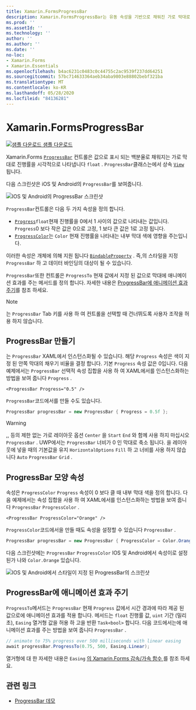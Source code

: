 ```yaml
---
title: Xamarin.FormsProgressBar
description: Xamarin.FormsProgressBar는 유동 속성을 기반으로 채워진 가로 막대로 진행률을 시각적으로 나타내는 컨트롤입니다.
ms.prod: ''
ms.assetId: ''
ms.technology: ''
author: ''
ms.author: ''
ms.date: ''
no-loc:
- Xamarin.Forms
- Xamarin.Essentials
ms.openlocfilehash: b4ac6231c0483c0c44755c2ac9539f237dd64251
ms.sourcegitcommit: 57bc714633364aeb34aba9803e88802bebf321ba
ms.translationtype: MT
ms.contentlocale: ko-KR
ms.lasthandoff: 05/28/2020
ms.locfileid: "84136281"
---
```

# <a name="xamarinforms-progressbar"></a>Xamarin.FormsProgressBar
[![샘플 다운로드](~/media/shared/download.png) 샘플 다운로드](https://docs.microsoft.com/samples/xamarin/xamarin-forms-samples/userinterface-progressbardemos/)

Xamarin.Forms [`ProgressBar`](xref:Xamarin.Forms.ProgressBar) 컨트롤은 값으로 표시 되는 백분율로 채워지는 가로 막대로 진행률을 시각적으로 나타냅니다 `float` . `ProgressBar`클래스는에서 상속 [`View`](xref:Xamarin.Forms.View) 됩니다.

다음 스크린샷은 iOS 및 Android의 `ProgressBar`를 보여줍니다.

![IOS 및 Android의 ProgressBar 스크린샷](progressbar-images/progressbars-default.png "IOS 및 Android의 ProgressBar")

`ProgressBar`컨트롤은 다음 두 가지 속성을 정의 합니다.

* [`Progress`](xref:Xamarin.Forms.ProgressBar.Progress)`float`현재 진행률을 0에서 1 사이의 값으로 나타내는 값입니다. `Progress`0 보다 작은 값은 0으로 고정, 1 보다 큰 값은 1로 고정 됩니다.
* [`ProgressColor`](xref:Xamarin.Forms.ProgressBar.ProgressColor)는 `Color` 현재 진행률을 나타내는 내부 막대 색에 영향을 주는입니다.

이러한 속성은 개체에 의해 지원 됩니다 [`BindableProperty`](xref:Xamarin.Forms.BindableProperty) . 즉,의 스타일을 지정 `ProgressBar` 하 고 데이터 바인딩의 대상이 될 수 있습니다.

`ProgressBar`또한 컨트롤은 `ProgressTo` 현재 값에서 지정 된 값으로 막대에 애니메이션 효과를 주는 메서드를 정의 합니다. 자세한 내용은 [ProgressBar에 애니메이션 효과 주기](#animate-a-progressbar)를 참조 하세요.

> [!NOTE]
> 는 `ProgressBar` Tab 키를 사용 하 여 컨트롤을 선택할 때 건너뛰도록 사용자 조작을 허용 하지 않습니다.

## <a name="create-a-progressbar"></a>ProgressBar 만들기

는 `ProgressBar` XAML에서 인스턴스화될 수 있습니다. 해당 `Progress` 속성은 색이 지정 된 안쪽 막대의 채우기 비율을 결정 합니다. 기본 `Progress` 속성 값은 0입니다. 다음 예제에서는 `ProgressBar` 선택적 속성 집합을 사용 하 여 XAML에서를 인스턴스화하는 방법을 보여 줍니다 `Progress` .

```xaml
<ProgressBar Progress="0.5" />
```

`ProgressBar`코드에서를 만들 수도 있습니다.

```csharp
ProgressBar progressBar = new ProgressBar { Progress = 0.5f };
```

> [!WARNING]
> ,, 등의 제한 없는 가로 레이아웃 옵션 `Center` 을 `Start` `End` 와 함께 사용 하지 마십시오 `ProgressBar` . UWP에서는 `ProgressBar` 너비가 0 인 막대로 축소 됩니다. 을 레이아웃에 넣을 때의 기본값을 유지 `HorizontalOptions` `Fill` 하 고 너비를 사용 하지 않습니다 `Auto` `ProgressBar` `Grid` .

## <a name="progressbar-appearance-properties"></a>ProgressBar 모양 속성

속성은 `ProgressColor` `Progress` 속성이 0 보다 클 때 내부 막대 색을 정의 합니다. 다음 예제에서는 속성 집합을 사용 하 여 XAML에서를 인스턴스화하는 방법을 보여 줍니다 `ProgressBar` `ProgressColor` .

```xaml
<ProgressBar ProgressColor="Orange" />
```

`ProgressColor`코드에서을 만들 때도 속성을 설정할 수 있습니다 `ProgressBar` .

```csharp
ProgressBar progressBar = new ProgressBar { ProgressColor = Color.Orange };
```

다음 스크린샷에는 `ProgressBar` `ProgressColor` IOS 및 Android에서 속성이로 설정 된가 나와 `Color.Orange` 있습니다.

![IOS 및 Android에서 스타일이 지정 된 ProgressBar의 스크린샷](progressbar-images/progressbars-styled.png "IOS 및 Android의 스타일이 지정 된 ProgressBar")

## <a name="animate-a-progressbar"></a>ProgressBar에 애니메이션 효과 주기

`ProgressTo`메서드는 `ProgressBar` 현재 `Progress` 값에서 시간 경과에 따라 제공 된 값으로에 애니메이션 효과를 적용 합니다. 메서드는 `float` 진행률 값, `uint` 기간 (밀리초), `Easing` 열거형 값을 허용 하 고을 반환 `Task<bool>` 합니다. 다음 코드에서는에 애니메이션 효과를 주는 방법을 보여 줍니다 `ProgressBar` .

```csharp
// animate to 75% progress over 500 milliseconds with linear easing
await progressBar.ProgressTo(0.75, 500, Easing.Linear);
```

열거형에 대 한 자세한 내용은 `Easing` [의 Xamarin.Forms 감속/가속 함수 ](~/xamarin-forms/user-interface/animation/easing.md)를 참조 하세요.

## <a name="related-links"></a>관련 링크

* [ProgressBar 데모](https://docs.microsoft.com/samples/xamarin/xamarin-forms-samples/userinterface-progressbardemos/)
